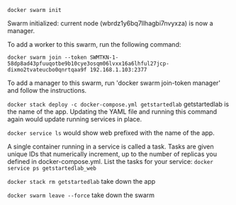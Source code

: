 `docker swarm init`

Swarm initialized: current node (wbrdz1y6bq7llhagbi7nvyxza) is now a manager.

To add a worker to this swarm, run the following command:

    docker swarm join --token SWMTKN-1-58dp8ad43pfuuqotbe9b10cye3osqm06lvxx16a6lhful27jcp-dixmo2tvateucbo0qnrtqaa9f 192.168.1.103:2377

To add a manager to this swarm, run 'docker swarm join-token manager' and follow the instructions.


`docker stack deploy -c docker-compose.yml getstartedlab` getstartedlab is the name of the app. Updating the YAML file and running this command again would update running services in place.

`docker service ls` would show web prefixed with the name of the app.

A single container running in a service is called a task. Tasks are given unique IDs that numerically increment, up to the number of replicas you defined in docker-compose.yml. List the tasks for your service: `docker service ps getstartedlab_web`

`docker stack rm getstartedlab` take down the app

`docker swarm leave --force` take down the swarm
